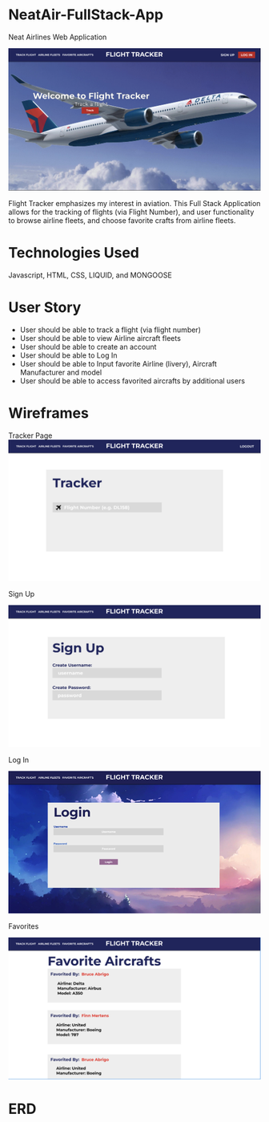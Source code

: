# NeatAir-FullStack-App
Neat Airlines Web Application

![Home Page](imgs/Home-Page.png)

Flight Tracker emphasizes my interest in aviation. This Full Stack Application allows for the tracking of flights (via Flight Number), and user functionality to browse airline fleets, and choose favorite crafts from airline fleets.

# Technologies Used
Javascript, HTML, CSS, LIQUID, and MONGOOSE

# User Story
- User should be able to track a flight (via flight number)
- User should be able to view Airline aircraft fleets
- User should be able to create an account
- User should be able to Log In
- User should be able to Input favorite Airline (livery), Aircraft Manufacturer and model
- User should be able to access favorited aircrafts by additional users

# Wireframes

Tracker Page
![Tracker Page](imgs/Tracker-Page.png)

Sign Up

![Sign Up](imgs/Sign-Up.png)

Log In

![Log In](imgs/Login.png)

Favorites

![Favorites](imgs/Favorites.png)

# ERD
